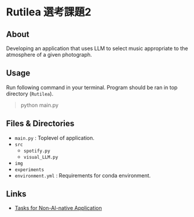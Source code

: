 # Rutilea 選考課題2
## About
Developing an application that uses LLM to select music appropriate to the atmosphere of a given photograph.

## Usage
Run following command in your terminal. Program should be ran in top directory (`Rutilea`).
> python main.py

## Files & Directories
- `main.py` : Toplevel of application.
- `src`
    + `spotify.py`
    + `visual_LLM.py`
- `img`
- `experiments`
- `environment.yml` : Requirements for conda environment.

## Links
- [Tasks for Non-AI-native Application](https://docs.google.com/document/d/1BQRDnBziHUUKzwzlD68ZyD3Bq0XrTHt2dYSwgHeLGP8/edit)